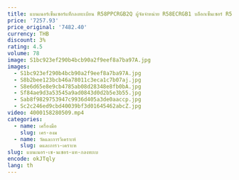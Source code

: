 ```yaml
---
title: แบนเนอร์เซ็นเซอร์แท็กลงทะเบียน R58PPCRGB2Q ผู้จัดจําหน่าย R58ECRGB1 บล็อกเซ็นเซอร์ R58ACG1Q R58CCR2Q R58 series
price: '7257.93'
price_original: '7482.40'
currency: THB
discount: 3%
rating: 4.5
volume: 78
image: S1bc923ef290b4bcb90a2f9eef8a7ba97A.jpg
images:
  - S1bc923ef290b4bcb90a2f9eef8a7ba97A.jpg
  - S8b2bee123bcb46a78011c3eca1c7b07aj.jpg
  - S8e6d65e8e9cb4785ab08d28348e8fb0bA.jpg
  - Sf84ae9d3a53545a9ad0843d0d2b5e3b55.jpg
  - Sab8f9829753947c9936d405a3de0aaccp.jpg
  - Sc2c246ed9cbd40039bf3d01645462abcZ.jpg
video: 4000158280509.mp4
categories:
  - name: เครื่องมือ
    slug: เคร-องม
  - name: วัดและการวิเคราะห์
    slug: ดและการว-เคราะห
slug: แบนเนอร-เซ-นเซอร-แท-กลงทะเบ
encode: okJTqly
lang: th
---
```

  